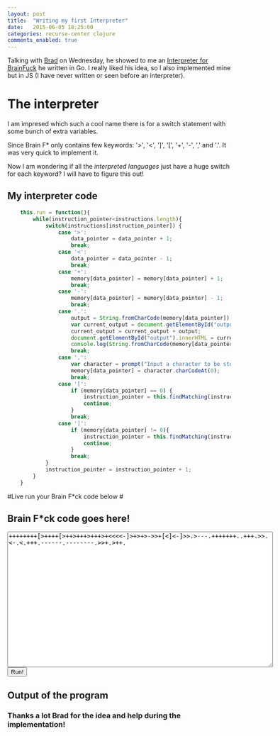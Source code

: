 ```yaml
---
layout: post
title:  "Writing my first Interpreter"
date:   2015-06-05 18:25:00
categories: recurse-center clojure
comments_enabled: true
---
```


Talking with [Brad][1] on Wednesday, he showed to me an [Interpreter for BrainFuck][2] he written in Go. I really liked his idea, so I also implemented mine but in JS (I have never written or seen before an interpreter).

# The interpreter #

I am impresed which such a cool name there is for a switch statement with some bunch of extra variables. 

Since Brain F* only contains few keywords: '>', '<', ']', '[', '+', '-', ',' and '.'. It was very quick to implement it.

Now I am wondering if all the *interpreted languages* just have a huge switch for each keyword? I will have to figure this out!

## My interpreter code ##

~~~javascript
	this.run = function(){
		while(instruction_pointer<instructions.length){
			switch(instructions[instruction_pointer]) {
				case '>':
					data_pointer = data_pointer + 1;
					break;
				case '<':
					data_pointer = data_pointer - 1;
					break;
				case '+':
					memory[data_pointer] = memory[data_pointer] + 1;
					break;
				case '-':
					memory[data_pointer] = memory[data_pointer] - 1;
					break;
				case '.':
					output = String.fromCharCode(memory[data_pointer]);
					var current_output = document.getElementById("output").innerHTML;
					current_output = current_output + output;
					document.getElementById("output").innerHTML = current_output;
					console.log(String.fromCharCode(memory[data_pointer]));
					break;
				case ',':
					var character = prompt("Input a character to be stored");
					memory[data_pointer] = character.charCodeAt(0);
					break;
				case '[':
					if (memory[data_pointer] == 0) {
						instruction_pointer = this.findMatching(instruction_pointer);
						continue;
					}
					break;
				case ']':
					if (memory[data_pointer] != 0){
						instruction_pointer = this.findMatching(instruction_pointer);
						continue;
					}
					break;
			}
			instruction_pointer = instruction_pointer + 1;
		}
	}
~~~

#Live run your Brain F*ck code below #

## Brain F*ck code goes here! ##

<script src="public/interpreter.js"></script>

<form>
	<textarea id="input" rows="20" cols="72">++++++++[>++++[>++>+++>+++>+<<<<-]>+>+>->>+[<]<-]>>.>---.+++++++..+++.>>.<-.<.+++.------.--------.>>+.>++.</textarea>
	</br>
	<button type="button" onclick="process_file()">Run!</button>
</form>

## Output of the program ##

<p id="output"></p>

### Thanks a lot Brad for the idea and help during the implementation! ###

[1]: https://twitter.com/daveypocket
[2]: https://github.com/DaveyPocket/BFinterpreter